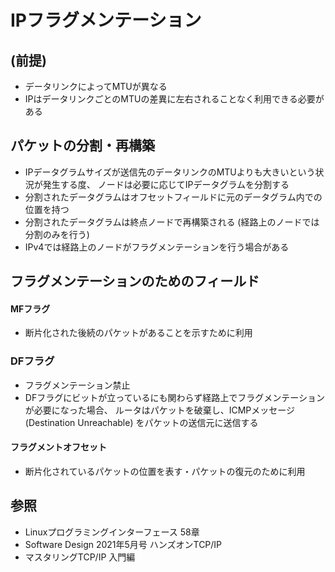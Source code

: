 # IPフラグメンテーション
## (前提)
- データリンクによってMTUが異なる
- IPはデータリンクごとのMTUの差異に左右されることなく利用できる必要がある

## パケットの分割・再構築
- IPデータグラムサイズが送信先のデータリンクのMTUよりも大きいという状況が発生する度、
  ノードは必要に応じてIPデータグラムを分割する
- 分割されたデータグラムはオフセットフィールドに元のデータグラム内での位置を持つ
- 分割されたデータグラムは終点ノードで再構築される (経路上のノードでは分割のみを行う)
- IPv4では経路上のノードがフラグメンテーションを行う場合がある

## フラグメンテーションのためのフィールド
#### MFフラグ
- 断片化された後続のパケットがあることを示すために利用

### DFフラグ
- フラグメンテーション禁止
- DFフラグにビットが立っているにも関わらず経路上でフラグメンテーションが必要になった場合、
  ルータはパケットを破棄し、ICMPメッセージ (Destination Unreachable) をパケットの送信元に送信する

#### フラグメントオフセット
- 断片化されているパケットの位置を表す・パケットの復元のために利用

## 参照
- Linuxプログラミングインターフェース 58章
- Software Design 2021年5月号 ハンズオンTCP/IP
- マスタリングTCP/IP 入門編
